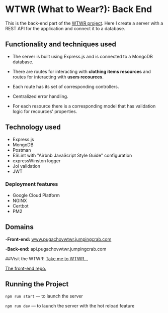 # WTWR (What to Wear?): Back End

This is the back-end part of the [WTWR project](https://github.com/Dayana-Pugachov/se_project_react).
Here I create a server with a REST API for the application and connect it to a database.

## Functionality and techniques used

- The server is built using Express.js and is connected to a MongoDB database.

- There are routes for interacting with **clothing items resources** and routes for interacting with **users recources**.

- Each route has its set of corresponding controllers.

- Centralized error handling.

- For each resource there is a corresponding model that has validation logic for recources' properties.

## Technology used

- Express.js
- MongoDB
- Postman
- ESLint with "Airbnb JavaScript Style Guide" configuration
- expressWinston logger
- Joi validation
- JWT

### Deployment features

- Google Cloud Platform
- NGINX
- Certbot
- PM2

## Domains

-**Front-end:** www.pugachovwtwr.jumpingcrab.com

-**Back-end:** api.pugachovwtwr.jumpingcrab.com

##Visit the WTWR!
[Take me to WTWR...](https://pugachovwtwr.jumpingcrab.com/)

[The front-end repo.](https://github.com/Dayana-Pugachov/se_project_react)

## Running the Project

`npm run start` — to launch the server

`npm run dev` — to launch the server with the hot reload feature
